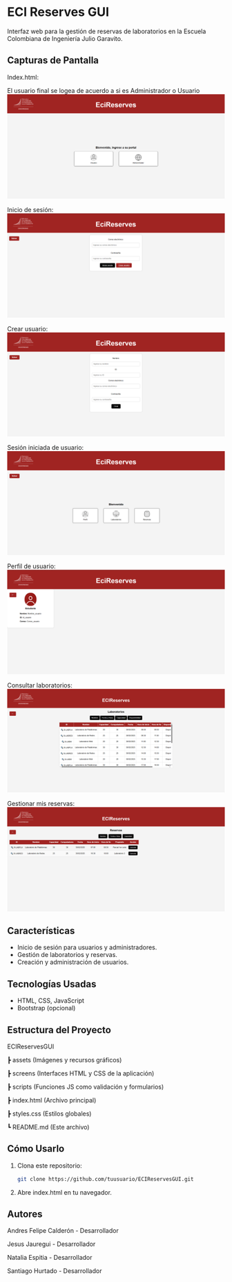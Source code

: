 #  ECI Reserves GUI

Interfaz web para la gestión de reservas de laboratorios en la Escuela Colombiana de Ingeniería Julio Garavito.

##  Capturas de Pantalla

Index.html:

El usuario final se logea de acuerdo a si es Administrador o Usuario
![Pantalla de Inicio](assets/inicio.png)

Inicio de sesión:
![image](assets/LoginUser.png)

Crear usuario:
![image](assets/CreateUser.png)

Sesión iniciada de usuario:
![image](assets/UserSession.png)

Perfil de usuario:
![image](assets/UserProfileFrame.png)

Consultar laboratorios:
![image](assets/Laboratories.png)

Gestionar mis reservas:
![image](assets/Reserves.png)

##  Características
-  Inicio de sesión para usuarios y administradores.
-  Gestión de laboratorios y reservas.
-  Creación y administración de usuarios.


## Tecnologías Usadas
- HTML, CSS, JavaScript
- Bootstrap (opcional)


##  Estructura del Proyecto

 ECIReservesGUI

┣  assets (Imágenes y recursos gráficos)

┣  screens (Interfaces HTML y CSS de la aplicación)

┣  scripts (Funciones JS como validación y formularios)

┣  index.html (Archivo principal)

┣  styles.css (Estilos globales)

┗  README.md (Este archivo)


## Cómo Usarlo
1. Clona este repositorio:
   ```sh
   git clone https://github.com/tuusuario/ECIReservesGUI.git

2. Abre index.html en tu navegador.


##  Autores
Andres Felipe Calderón - Desarrollador

Jesus Jauregui - Desarrollador

Natalia Espitia - Desarrollador

Santiago Hurtado - Desarrollador